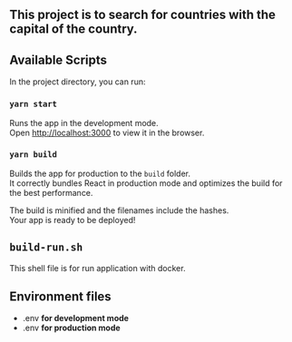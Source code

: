 ## This project is to search for countries with the capital of the country.

## Available Scripts

In the project directory, you can run:

### `yarn start`

Runs the app in the development mode.<br />
Open [http://localhost:3000](http://localhost:3000) to view it in the browser.


### `yarn build`

Builds the app for production to the `build` folder.<br />
It correctly bundles React in production mode and optimizes the build for the best performance.

The build is minified and the filenames include the hashes.<br />
Your app is ready to be deployed!

## `build-run.sh`
This shell file is for run application with docker.

## Environment files
 - .env **for development mode**
 - .env **for production mode**
